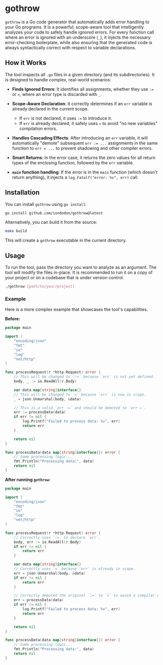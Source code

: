 # gothrow

`gothrow` is a Go code generator that automatically adds error handling to your Go programs. It is a powerful, scope-aware tool that intelligently analyzes your code to safely handle ignored errors. For every function call where an error is ignored with an underscore (`_`), it injects the necessary error-checking boilerplate, while also ensuring that the generated code is always syntactically correct with respect to variable declarations.

## How it Works

The tool inspects all `.go` files in a given directory (and its subdirectories). It is designed to handle complex, real-world scenarios:

- **Finds Ignored Errors**: It identifies all assignments, whether they use `:=` or `=`, where an error type is discarded with `_`.

- **Scope-Aware Declaration**: It correctly determines if an `err` variable is already declared in the current scope.

  - If `err` is not declared, it uses `:=` to introduce it.
  - If `err` is already declared, it safely uses `=` to avoid "no new variables" compilation errors.

- **Handles Cascading Effects**: After introducing an `err` variable, it will automatically "demote" subsequent `err := ...` assignments in the same function to `err = ...` to prevent shadowing and other compiler errors.

- **Smart Returns**: In the error case, it returns the zero values for all return types of the enclosing function, followed by the `err` variable.

- **`main` function handling**: If the error is in the `main` function (which doesn't return anything), it injects a `log.Fatalf("error: %v", err)` call.

## Installation

You can install `gothrow` using `go install`:

```bash
go install github.com/iondodon/gothrow@latest
```

Alternatively, you can build it from the source:

```bash
make build
```

This will create a `gothrow` executable in the current directory.

## Usage

To run the tool, pass the directory you want to analyze as an argument. The tool will modify the files in-place. It is recommended to run it on a copy of your project or on a codebase that is under version control.

```bash
./gothrow [path/to/your/project]
```

### Example

Here is a more complex example that showcases the tool's capabilities.

**Before:**

```go
package main

import (
	"encoding/json"
	"fmt"
	"io"
	"log"
	"net/http"
)

func processRequest(r *http.Request) error {
	// This will be changed to `:=` because `err` is not yet defined.
	body, _ := io.ReadAll(r.Body)

	var data map[string]interface{}
	// This will be changed to `=` because `err` is now in scope.
	_ = json.Unmarshal(body, &data)

	// This is a valid `err :=` and should be demoted to `err =`.
	err := processData(data)
	if err != nil {
		log.Printf("Failed to process data: %v", err)
		return err
	}

	return nil
}

func processData(data map[string]interface{}) error {
	// Some processing logic...
	fmt.Println("Processing data:", data)
	return nil
}
```

**After running `gothrow`:**

```go
package main

import (
	"encoding/json"
	"fmt"
	"io"
	"log"
	"net/http"
)

func processRequest(r *http.Request) error {
	// Correctly uses `:=` to declare `err`.
	body, err := io.ReadAll(r.Body)
	if err != nil {
		return err
	}

	var data map[string]interface{}
	// Correctly uses `=` because `err` is already in scope.
	err = json.Unmarshal(body, &data)
	if err != nil {
		return err
	}

	// Correctly demoted the original `:=` to `=` to avoid a compiler error.
	err = processData(data)
	if err != nil {
		log.Printf("Failed to process data: %v", err)
		return err
	}

	return nil
}

func processData(data map[string]interface{}) error {
	// Some processing logic...
	fmt.Println("Processing data:", data)
	return nil
}
```
